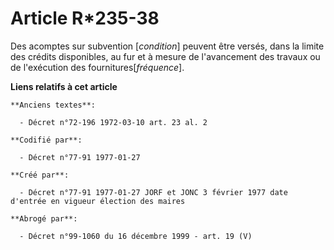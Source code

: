 # Article R*235-38

Des acomptes sur subvention [*condition*] peuvent être versés, dans la limite des crédits disponibles, au fur et à mesure de
l'avancement des travaux ou de l'exécution des fournitures[*fréquence*].

**Liens relatifs à cet article**

	**Anciens textes**:

	  - Décret n°72-196 1972-03-10 art. 23 al. 2

	**Codifié par**:

	  - Décret n°77-91 1977-01-27

	**Créé par**:

	  - Décret n°77-91 1977-01-27 JORF et JONC 3 février 1977 date d'entrée en vigueur élection des maires

	**Abrogé par**:

	  - Décret n°99-1060 du 16 décembre 1999 - art. 19 (V)

